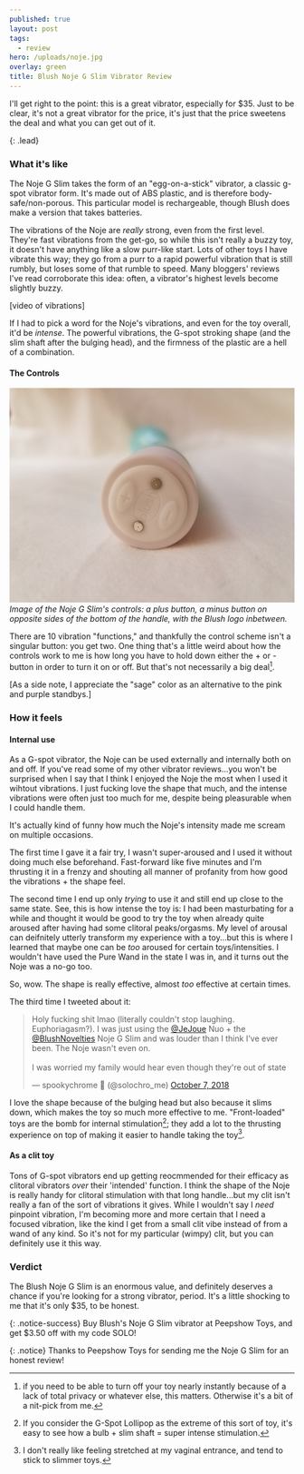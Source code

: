 ```yaml
---
published: true
layout: post
tags:
  - review
hero: /uploads/noje.jpg
overlay: green
title: Blush Noje G Slim Vibrator Review
---
```

I'll get right to the point: this is a great vibrator, especially for $35. Just to be clear, it's not a great vibrator for the price, it's just that the price sweetens the deal and what you can get out of it.

{: .lead}

<!--break-->

### What it's like

The Noje G Slim takes the form of an "egg-on-a-stick" vibrator, a classic g-spot vibrator form. It's made out of ABS plastic, and is therefore body-safe/non-porous. This particular model is rechargeable, though Blush does make a version that takes batteries. 

The vibrations of the Noje are *really* strong, even from the first level. They're fast vibrations from the get-go, so while this isn't really a buzzy toy, it doesn't have anything like a slow purr-like start. Lots of other toys I have vibrate this way; they go from a purr to a rapid powerful vibration that is still rumbly, but loses some of that rumble to speed. Many bloggers' reviews I've read corroborate this idea: often, a vibrator's highest levels become slightly buzzy.

[video of vibrations]

If I had to pick a word for the Noje's vibrations, and even for the toy overall, it'd be *intense*. The powerful vibrations, the G-spot stroking shape (and the slim shaft after the bulging head), and the firmness of the plastic are a hell of a combination.

#### The Controls
![](/uploads/noje_c.jpg)
*Image of the Noje G Slim's controls: a plus button, a minus button on opposite sides of the bottom of the handle, with the Blush logo inbetween.*

There are 10 vibration "functions," and thankfully the control scheme isn't a singular button: you get two. One thing that's a little weird about how the controls work to me is how long you have to hold down either the + or - button in order to turn it on or off. But that's not necessarily a big deal[^1].

[As a side note, I appreciate the "sage" color as an alternative to the pink and purple standbys.]

### How it feels

#### Internal use

As a G-spot vibrator, the Noje can be used externally and internally both on and off. If you've read some of my other vibrator reviews...you won't be surprised when I say that I think I enjoyed the Noje the most when I used it wihtout vibrations. I just fucking love the shape that much, and the intense vibrations were often just too much for me, despite being pleasurable when I could handle them.

It's actually kind of funny how much the Noje's intensity made me scream on multiple occasions.

The first time I gave it a fair try, I wasn't super-aroused and I used it without doing much else beforehand. Fast-forward like five minutes and I'm thrusting it in a frenzy and shouting all manner of profanity from how good the vibrations + the shape feel.

The second time I end up only *trying* to use it and still end up close to the same state. See, this is how intense the toy is: I had been masturbating for a while and thought it would be good to try the toy when already quite aroused after having had some clitoral peaks/orgasms. My level of arousal can deifnitely utterly transform my experience with a toy...but this is where I learned that maybe one can be *too* aroused for certain toys/intensities. I wouldn't have used the Pure Wand in the state I was in, and it turns out the Noje was a no-go too. 

So, wow. The shape is really effective, almost *too* effective at certain times.

The third time I tweeted about it:

<blockquote class="twitter-tweet" data-lang="en"><p lang="en" dir="ltr">Holy fucking shit lmao (literally couldn&#39;t stop laughing. Euphoriagasm?). I was just using the <a href="https://twitter.com/JeJoue?ref_src=twsrc%5Etfw">@JeJoue</a> Nuo + the <a href="https://twitter.com/BlushNovelties?ref_src=twsrc%5Etfw">@BlushNovelties</a> Noje G Slim and was louder than I think I&#39;ve ever been. The Noje wasn&#39;t even on.<br><br>I was worried my family would hear even though they&#39;re out of state</p>&mdash; spookychrome 🎃 (@solochro_me) <a href="https://twitter.com/solochro_me/status/1048729905503096832?ref_src=twsrc%5Etfw">October 7, 2018</a></blockquote>
<script async src="https://platform.twitter.com/widgets.js" charset="utf-8"></script>

I love the shape because of the bulging head but also because it slims down, which makes the toy so much more effective to me. "Front-loaded" toys are the bomb for internal stimulation[^2]; they add a lot to the thrusting experience on top of making it easier to handle taking the toy[^3].

#### As a clit toy

Tons of G-spot vibrators end up getting reocmmended for their efficacy as clitoral vibrators *over* their 'intended' function. I think the shape of the Noje is really handy for clitoral stimulation with that long handle...but my clit isn't really a fan of the sort of vibrations it gives. While I wouldn't say I *need* pinpoint vibration, I'm becoming more and more certain that I need a focused vibration, like the kind I get from a small clit vibe instead of from a wand of any kind. So it's not for my particular (wimpy) clit, but you can definitely use it this way.

### Verdict

The Blush Noje G Slim is an enormous value, and definitely deserves a chance if you're looking for a strong vibrator, period. It's a little shocking to me that it's only $35, to be honest.

{: .notice-success}
Buy Blush's Noje G Slim vibrator at Peepshow Toys, and get $3.50 off with my code SOLO!

{: .notice}
Thanks to Peepshow Toys for sending me the Noje G Slim for an honest review! 

[^1]: if you need to be able to turn off your toy nearly instantly because of a lack of total privacy or whatever else, this matters. Otherwise it's a bit of a nit-pick from me.
[^2]: If you consider the G-Spot Lollipop as the extreme of this sort of toy, it's easy to see how a bulb + slim shaft = super intense stimulation.
[^ 3]: I don't really like feeling stretched at my vaginal entrance, and tend to stick to slimmer toys. 